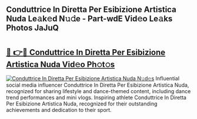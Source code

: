 ## Conduttrice In Diretta Per Esibizione Artistica Nuda Le𝚊k𝚎d N𝚞𝚍e - Part-wdE Vid𝚎o Le𝚊ks Photos JaJuQ

# <h2><a href="http://fbg3bc.evod.top/?m=Conduttrice+In+Diretta+Per+Esibizione+Artistica+Nuda">🔗 👉🔴 Conduttrice In Diretta Per Esibizione Artistica Nuda Vid𝚎o Ph𝚘t𝚘s</a></h2>

[![Conduttrice In Diretta Per Esibizione Artistica Nuda N𝚞d𝚎s](https://i.imgur.com/8V9OHl7.gif)](http://fbg3bc.evod.top/?m=Conduttrice+In+Diretta+Per+Esibizione+Artistica+Nuda)
Influential social media influencer Conduttrice In Diretta Per Esibizione Artistica Nuda, recognized for sharing lifestyle and dance-themed content, including dance trend performances and mini vlogs. Inspiring athlete Conduttrice In Diretta Per Esibizione Artistica Nuda, recognized for their outstanding achievements and dedication to their sport. 
